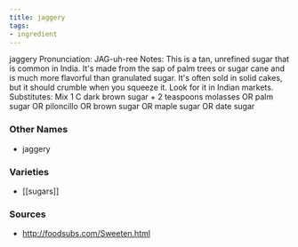 ```yaml
---
title: jaggery
tags:
- ingredient
---
```

jaggery Pronunciation: JAG-uh-ree Notes: This is a tan, unrefined sugar that is common in India. It's made from the sap of palm trees or sugar cane and is much more flavorful than granulated sugar. It's often sold in solid cakes, but it should crumble when you squeeze it. Look for it in Indian markets. Substitutes: Mix 1 C dark brown sugar + 2 teaspoons molasses OR palm sugar OR piloncillo OR brown sugar OR maple sugar OR date sugar

### Other Names

* jaggery

### Varieties

* [[sugars]]

### Sources
* http://foodsubs.com/Sweeten.html
